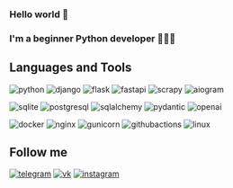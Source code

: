 ### Hello world 👋

### I'm a beginner Python developer 👨🏻‍💻

## Languages and Tools
![python](https://img.shields.io/badge/python-222324?style=for-the-badge&logo=python&logoColor=yellow)
![django](https://img.shields.io/badge/django-222324?style=for-the-badge&logo=django&logoColor=0C9D58)
![flask](https://img.shields.io/badge/flask-222324?style=for-the-badge&logo=flask&logoColor=)
![fastapi](https://img.shields.io/badge/fastapi-222324?style=for-the-badge&logo=fastapi&logoColor=)
![scrapy](https://img.shields.io/badge/scrapy-222324?style=for-the-badge&logo=searxng&logoColor=brown)
![aiogram](https://img.shields.io/badge/aiogram-222324?style=for-the-badge&logo=telegram&logoColor=)



![sqlite](https://img.shields.io/badge/sqlite-222324?style=for-the-badge&logo=sqlite)
![postgresql](https://img.shields.io/badge/postgresql-222324?style=for-the-badge&logo=postgresql&logoColor=)
![sqlalchemy](https://img.shields.io/badge/sql%20alchemy-222324?style=for-the-badge&logo=alchemy&logoColor=)
![pydantic](https://img.shields.io/badge/pydantic-222324?style=for-the-badge&logo=pydantic&logoColor=FF1493)
![openai](https://img.shields.io/badge/openai-222324?style=for-the-badge&logo=openai&logoColor=)

![docker](https://img.shields.io/badge/docker-222324?style=for-the-badge&logo=docker&logoColor=)
![nginx](https://img.shields.io/badge/nginx-222324?style=for-the-badge&logo=nginx&logoColor=green)
![gunicorn](https://img.shields.io/badge/gunicorn-222324?style=for-the-badge&logo=gunicorn&logoColor=)
![githubactions](https://img.shields.io/badge/githubactions-222324?style=for-the-badge&logo=githubactions&logoColor=)
![linux](https://img.shields.io/badge/linux-222324?style=for-the-badge&logo=linux&logoColor=)









## Follow me
[![telegram](https://img.shields.io/badge/telegram-222324?style=for-the-badge&logo=telegram)](https://t.me/dan_laryushin)
[![vk](https://img.shields.io/badge/вконтакте-222324?style=for-the-badge&logo=vk&logoColor=0077FF)](https://vk.com/dan_laryushin)
[![instagram](https://img.shields.io/badge/instagram-222324?style=for-the-badge&logo=instagram)](https://instagram.com/dan_laryushin)
